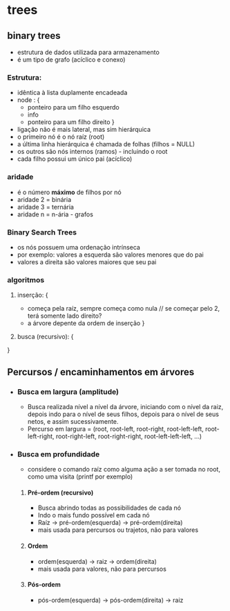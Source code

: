 # trees
## binary trees
- estrutura de dados utilizada para armazenamento
- é um tipo de grafo (acíclico e conexo)
### Estrutura:
- idêntica à lista duplamente encadeada
- node : {
    - ponteiro para um filho esquerdo
    - info
    - ponteiro para um filho direito
}
- ligação não é mais lateral, mas sim hierárquica
- o primeiro nó é o nó raíz (root)
- a última linha hierárquica é chamada de folhas (filhos = NULL)
- os outros são nós internos (ramos) - incluindo o root
- cada filho possui um único pai (acíclico)
### aridade
- é o número <b>máximo</b> de filhos por nó
- aridade 2 = binária
- aridade 3 = ternária
- aridade n = n-ária - grafos
### Binary Search Trees
- os nós possuem uma ordenação intrínseca
- por exemplo: valores a esquerda são valores menores que do pai
- valores a direita são valores maiores que seu pai
### algoritmos
1. inserção:
{
    - começa pela raíz, sempre começa como nula
    // se começar pelo 2, terá somente lado direito?
    - a árvore depente da ordem de inserção
}

2. busca (recursivo): {

}

## Percursos / encaminhamentos em árvores
- ### Busca em largura (amplitude)
    - Busca realizada nível a nível da árvore, iniciando com o nível da raiz, depois indo para o nível de seus filhos, depois para o nível de seus netos, e assim sucessivamente.
    - Percurso em largura = (root, root-left, root-right, root-left-left, root-left-right, root-right-left, root-right-right, root-left-left-left, ...)
- ### Busca em profundidade
    - considere o comando raíz como alguma ação a ser tomada no root, como uma visita (printf por exemplo)
    1. #### Pré-ordem (recursivo)
        - Busca abrindo todas as possibilidades de cada nó
        - Indo o mais fundo possível em cada nó
        - Raíz -> pré-ordem(esquerda) -> pré-ordem(direita)
        - mais usada para percursos ou trajetos, não para valores
    2. #### Ordem
        - ordem(esquerda) -> raiz -> ordem(direita)
        - mais usada para valores, não para percursos
    3. #### Pós-ordem
        - pós-ordem(esquerda) -> pós-ordem(direita) -> raiz
